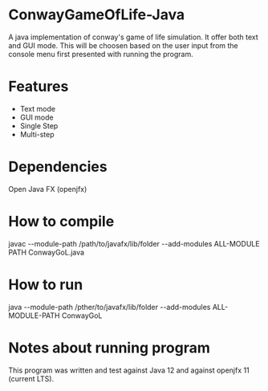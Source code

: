 # ConwayGameOfLife-Java

A java implementation of conway's game of life simulation. It offer both text and GUI mode. This will be choosen based on the user input from the console menu first presented with running the program.

# Features

* Text mode
* GUI mode
* Single Step
* Multi-step

# Dependencies

Open Java FX (openjfx)

# How to compile

javac --module-path /path/to/javafx/lib/folder --add-modules ALL-MODULE PATH ConwayGoL.java

# How to run

java --module-path /pther/to/javafx/lib/folder --add-modules ALL-MODULE-PATH ConwayGoL

# Notes about running program

This program was written and test against Java 12 and against openjfx 11 (current LTS). 
